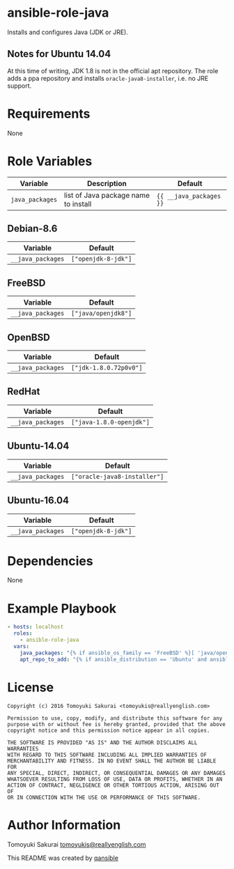 # ansible-role-java

Installs and configures Java (JDK or JRE).

## Notes for Ubuntu 14.04

At this time of writing, JDK 1.8 is not in the official apt repository. The
role adds a ppa repository and installs `oracle-java8-installer`, i.e. no JRE
support.

# Requirements

None

# Role Variables

| Variable | Description | Default |
|----------|-------------|---------|
| `java_packages` | list of Java package name to install | `{{ __java_packages }}` |

## Debian-8.6

| Variable | Default |
|----------|---------|
| `__java_packages` | `["openjdk-8-jdk"]` |


## FreeBSD

| Variable | Default |
|----------|---------|
| `__java_packages` | `["java/openjdk8"]` |

## OpenBSD

| Variable | Default |
|----------|---------|
| `__java_packages` | `["jdk-1.8.0.72p0v0"]` |

## RedHat

| Variable | Default |
|----------|---------|
| `__java_packages` | `["java-1.8.0-openjdk"]` |

## Ubuntu-14.04

| Variable | Default |
|----------|---------|
| `__java_packages` | `["oracle-java8-installer"]` |

## Ubuntu-16.04

| Variable | Default |
|----------|---------|
| `__java_packages` | `["openjdk-8-jdk"]` |

# Dependencies

None

# Example Playbook

```yaml
- hosts: localhost
  roles:
    - ansible-role-java
  vars:
    java_packages: "{% if ansible_os_family == 'FreeBSD' %}[ 'java/openjdk7', 'java/openjdk8-jre' ]{% elif ansible_os_family == 'RedHat' %}[ 'java-1.7.0-openjdk' ]{% elif ansible_os_family == 'OpenBSD' %}[ 'jdk-1.7.0.80p1v0' ]{% elif ansible_distribution == 'Ubuntu' and ansible_distribution_version | version_compare('16.04', '<') %}[ 'oracle-java8-installer', 'openjdk-7-jdk' ]{% elif ansible_distribution == 'Ubuntu' and ansible_distribution_version | version_compare('16.04', '>=') %}[ 'openjdk-8-jdk' ]{% elif ansible_distribution == 'Debian' %}[ 'openjdk-8-jdk' ]{% endif %}"
    apt_repo_to_add: "{% if ansible_distribution == 'Ubuntu' and ansible_distribution_version | version_compare('16.04', '<') %}[ 'ppa:webupd8team/java' ]{% elif ansible_distribution == 'Debian' %}[ 'deb http://ftp.debian.org/debian jessie-backports main' ]{% else %}[]{% endif %}"
```

# License

```
Copyright (c) 2016 Tomoyuki Sakurai <tomoyukis@reallyenglish.com>

Permission to use, copy, modify, and distribute this software for any
purpose with or without fee is hereby granted, provided that the above
copyright notice and this permission notice appear in all copies.

THE SOFTWARE IS PROVIDED "AS IS" AND THE AUTHOR DISCLAIMS ALL WARRANTIES
WITH REGARD TO THIS SOFTWARE INCLUDING ALL IMPLIED WARRANTIES OF
MERCHANTABILITY AND FITNESS. IN NO EVENT SHALL THE AUTHOR BE LIABLE FOR
ANY SPECIAL, DIRECT, INDIRECT, OR CONSEQUENTIAL DAMAGES OR ANY DAMAGES
WHATSOEVER RESULTING FROM LOSS OF USE, DATA OR PROFITS, WHETHER IN AN
ACTION OF CONTRACT, NEGLIGENCE OR OTHER TORTIOUS ACTION, ARISING OUT OF
OR IN CONNECTION WITH THE USE OR PERFORMANCE OF THIS SOFTWARE.
```

# Author Information

Tomoyuki Sakurai <tomoyukis@reallyenglish.com>

This README was created by [qansible](https://github.com/trombik/qansible)
